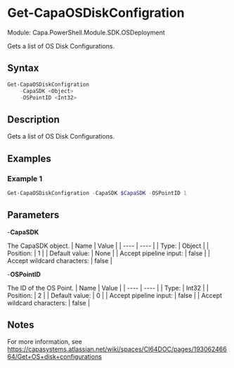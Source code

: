 # Get-CapaOSDiskConfigration
Module: Capa.PowerShell.Module.SDK.OSDeployment

Gets a list of OS Disk Configurations.

## Syntax

```powershell
Get-CapaOSDiskConfigration
	-CapaSDK <Object>
	-OSPointID <Int32>
```

## Description

Gets a list of OS Disk Configurations.

## Examples

### Example 1
```powershell
Get-CapaOSDiskConfigration -CapaSDK $CapaSDK -OSPointID 1
```
    

## Parameters

-**CapaSDK**

The CapaSDK object.
| Name | Value |
| ---- | ---- |
| Type: | Object |
| Position: | 1 | 
| Default value: | None | 
| Accept pipeline input: | false | 
| Accept wildcard characters: | false | 

-**OSPointID**

The ID of the OS Point.
| Name | Value |
| ---- | ---- |
| Type: | Int32 |
| Position: | 2 | 
| Default value: | 0 | 
| Accept pipeline input: | false | 
| Accept wildcard characters: | false | 


## Notes

For more information, see https://capasystems.atlassian.net/wiki/spaces/CI64DOC/pages/19306246664/Get+OS+disk+configurations
